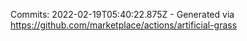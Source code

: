 Commits: 2022-02-19T05:40:22.875Z - Generated via https://github.com/marketplace/actions/artificial-grass
<br>
